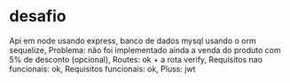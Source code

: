 # desafio

Api em node usando express, banco de dados mysql usando o orm sequelize,
Problema: não foi implementado ainda a venda do produto com 5% de desconto (opcional),
Routes: ok + a rota verify,
Requisitos nao funcionais: ok,
Requisitos funcionais: ok,
Pluss: jwt
